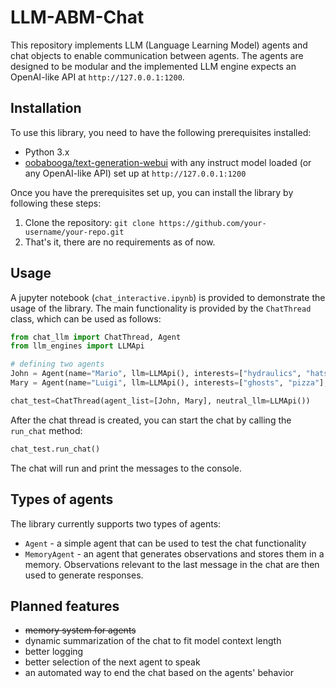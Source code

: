 # LLM-ABM-Chat

This repository implements LLM (Language Learning Model) agents and chat objects to enable communication between agents. The agents are designed to be modular and the implemented LLM engine expects an OpenAI-like API at `http://127.0.0.1:1200`.

## Installation

To use this library, you need to have the following prerequisites installed:

- Python 3.x
- [oobabooga/text-generation-webui](https://github.com/oobabooga/text-generation-webui) with any instruct model loaded (or any OpenAI-like API) set up at `http://127.0.0.1:1200`

Once you have the prerequisites set up, you can install the library by following these steps:

1. Clone the repository: `git clone https://github.com/your-username/your-repo.git`
2. That's it, there are no requirements as of now.

## Usage

A jupyter notebook (`chat_interactive.ipynb`) is provided to demonstrate the usage of the library. 
The main functionality is provided by the `ChatThread` class, which can be used as follows:

```python
from chat_llm import ChatThread, Agent
from llm_engines import LLMApi

# defining two agents
John = Agent(name="Mario", llm=LLMApi(), interests=["hydraulics", "hats"], behavior="inspirational")
Mary = Agent(name="Luigi", llm=LLMApi(), interests=["ghosts", "pizza"], behavior="funny")

chat_test=ChatThread(agent_list=[John, Mary], neutral_llm=LLMApi())
```
After the chat thread is created, you can start the chat by calling the `run_chat` method:
```python
chat_test.run_chat()
```
The chat will run and print the messages to the console. 

## Types of agents

The library currently supports two types of agents:
- `Agent` - a simple agent that can be used to test the chat functionality
- `MemoryAgent` - an agent that generates observations and stores them in a memory. Observations relevant to the last message in the chat are then used to generate responses.


## Planned features
- ~~memory system for agents~~ 
- dynamic summarization of the chat to fit model context length
- better logging
- better selection of the next agent to speak
- an automated way to end the chat based on the agents' behavior
